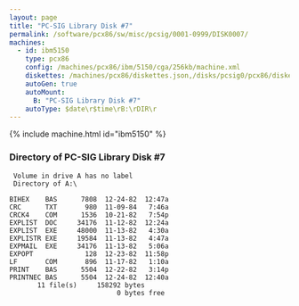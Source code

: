 ```yaml
---
layout: page
title: "PC-SIG Library Disk #7"
permalink: /software/pcx86/sw/misc/pcsig/0001-0999/DISK0007/
machines:
  - id: ibm5150
    type: pcx86
    config: /machines/pcx86/ibm/5150/cga/256kb/machine.xml
    diskettes: /machines/pcx86/diskettes.json,/disks/pcsig0/pcx86/diskettes.json
    autoGen: true
    autoMount:
      B: "PC-SIG Library Disk #7"
    autoType: $date\r$time\rB:\rDIR\r
---
```


{% include machine.html id="ibm5150" %}

### Directory of PC-SIG Library Disk #7

     Volume in drive A has no label
     Directory of A:\

    BIHEX    BAS      7808  12-24-82  12:47a
    CRC      TXT       980  11-09-84   7:46a
    CRCK4    COM      1536  10-21-82   7:54p
    EXPLIST  DOC     34176  11-12-82  12:24a
    EXPLIST  EXE     48000  11-13-82   4:30a
    EXPLISTR EXE     19584  11-13-82   4:47a
    EXPMAIL  EXE     34176  11-13-82   5:06a
    EXPOPT             128  12-23-82  11:58p
    LF       COM       896  11-17-82   1:10a
    PRINT    BAS      5504  12-22-82   3:14p
    PRINTNEC BAS      5504  12-24-82  12:40a
           11 file(s)     158292 bytes
                               0 bytes free
